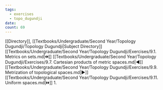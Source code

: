 ```yaml
---
tags:
  - exercises
  - topo_dugundji
date: 
count: 69
---
```

[[Directory]], [[Textbooks/Undergraduate/Second Year/Topology Dugundji/Topology Dugundji|Subject Directory]]
[[Textbooks/Undergraduate/Second Year/Topology Dugundji/Exercises/9.1. Metrics on sets.md|🞀🞀]] [[Textbooks/Undergraduate/Second Year/Topology Dugundji/Exercises/9.7. Cartesian products of metric spaces.md|◀]] [[Textbooks/Undergraduate/Second Year/Topology Dugundji/Exercises/9.9. Metrization of topological spaces.md|▶]] [[Textbooks/Undergraduate/Second Year/Topology Dugundji/Exercises/9.11. Uniform spaces.md|🞂🞂]]
1. 